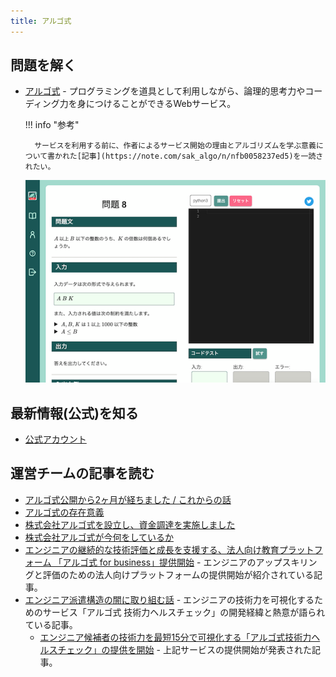```yaml
---
title: アルゴ式
---
```


## 問題を解く

- [アルゴ式](https://algo-method.com/) - プログラミングを道具として利用しながら、論理的思考力やコーディング力を身につけることができるWebサービス。

    !!! info "参考"

        サービスを利用する前に、作者によるサービス開始の理由とアルゴリズムを学ぶ意義について書かれた[記事](https://note.com/sak_algo/n/nfb0058237ed5)を一読されたい。


    <div align="center">
      <img loading = "lazy" src="../../images/related_contest_sites/algo_method/algo_method.png" alt="algo method">
    </div>

## 最新情報(公式)を知る

- [公式アカウント](https://twitter.com/algo_method)

## 運営チームの記事を読む

- [アルゴ式公開から2ヶ月が経ちました / これからの話](https://note.com/sak_algo/n/nf63c98059c5c)
- [アルゴ式の存在意義](https://note.com/sak_algo/n/n33da1fbfea38)
- [株式会社アルゴ式を設立し、資金調達を実施しました](https://note.com/sak_algo/n/nf5fbbbe3d600)
- [株式会社アルゴ式が今何をしているか](https://note.com/sak_algo/n/n566297c9cf6e)
- [エンジニアの継続的な技術評価と成長を支援する、法人向け教育プラットフォーム 「アルゴ式 for business」提供開始](https://prtimes.jp/main/html/rd/p/000000002.000105963.html) - エンジニアのアップスキリングと評価のための法人向けプラットフォームの提供開始が紹介されている記事。
- [エンジニア派遣構造の闇に取り組む話](https://note.com/sak_algo/n/nb4bdb8caf7a6) - エンジニアの技術力を可視化するためのサービス「アルゴ式 技術力ヘルスチェック」の開発経緯と熱意が語られている記事。
    - [エンジニア候補者の技術力を最短15分で可視化する「アルゴ式技術力ヘルスチェック」の提供を開始](https://prtimes.jp/main/html/rd/p/000000005.000105963.html) - 上記サービスの提供開始が発表された記事。
